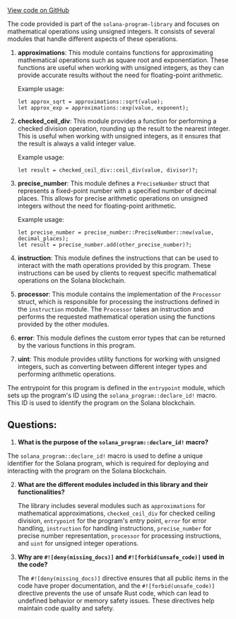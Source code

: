 [View code on GitHub](https://github.com/solana-labs/solana-program-library/libraries/math/src/lib.rs)

The code provided is part of the `solana-program-library` and focuses on mathematical operations using unsigned integers. It consists of several modules that handle different aspects of these operations.

1. **approximations**: This module contains functions for approximating mathematical operations such as square root and exponentiation. These functions are useful when working with unsigned integers, as they can provide accurate results without the need for floating-point arithmetic.

   Example usage:
   ```
   let approx_sqrt = approximations::sqrt(value);
   let approx_exp = approximations::exp(value, exponent);
   ```

2. **checked_ceil_div**: This module provides a function for performing a checked division operation, rounding up the result to the nearest integer. This is useful when working with unsigned integers, as it ensures that the result is always a valid integer value.

   Example usage:
   ```
   let result = checked_ceil_div::ceil_div(value, divisor)?;
   ```

3. **precise_number**: This module defines a `PreciseNumber` struct that represents a fixed-point number with a specified number of decimal places. This allows for precise arithmetic operations on unsigned integers without the need for floating-point arithmetic.

   Example usage:
   ```
   let precise_number = precise_number::PreciseNumber::new(value, decimal_places);
   let result = precise_number.add(other_precise_number)?;
   ```

4. **instruction**: This module defines the instructions that can be used to interact with the math operations provided by this program. These instructions can be used by clients to request specific mathematical operations on the Solana blockchain.

5. **processor**: This module contains the implementation of the `Processor` struct, which is responsible for processing the instructions defined in the `instruction` module. The `Processor` takes an instruction and performs the requested mathematical operation using the functions provided by the other modules.

6. **error**: This module defines the custom error types that can be returned by the various functions in this program.

7. **uint**: This module provides utility functions for working with unsigned integers, such as converting between different integer types and performing arithmetic operations.

The entrypoint for this program is defined in the `entrypoint` module, which sets up the program's ID using the `solana_program::declare_id!` macro. This ID is used to identify the program on the Solana blockchain.
## Questions: 
 1. **What is the purpose of the `solana_program::declare_id!` macro?**

   The `solana_program::declare_id!` macro is used to define a unique identifier for the Solana program, which is required for deploying and interacting with the program on the Solana blockchain.

2. **What are the different modules included in this library and their functionalities?**

   The library includes several modules such as `approximations` for mathematical approximations, `checked_ceil_div` for checked ceiling division, `entrypoint` for the program's entry point, `error` for error handling, `instruction` for handling instructions, `precise_number` for precise number representation, `processor` for processing instructions, and `uint` for unsigned integer operations.

3. **Why are `#![deny(missing_docs)]` and `#![forbid(unsafe_code)]` used in the code?**

   The `#![deny(missing_docs)]` directive ensures that all public items in the code have proper documentation, and the `#![forbid(unsafe_code)]` directive prevents the use of unsafe Rust code, which can lead to undefined behavior or memory safety issues. These directives help maintain code quality and safety.